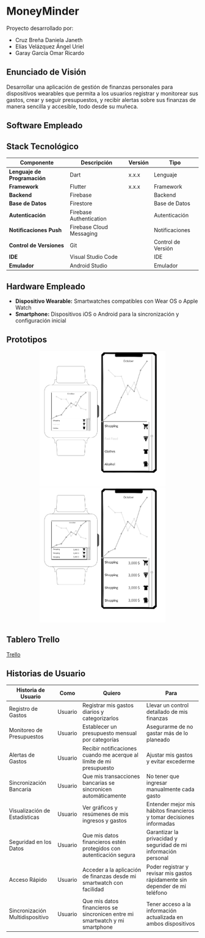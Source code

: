 # MoneyMinder
Proyecto desarrollado por:
- Cruz Breña Daniela Janeth
- Elías Velázquez Ángel Uriel
- Garay García Omar Ricardo

## Enunciado de Visión

Desarrollar una aplicación de gestión de finanzas personales para dispositivos wearables que permita a los usuarios registrar y monitorear sus gastos, crear y seguir presupuestos, y recibir alertas sobre sus finanzas de manera sencilla y accesible, todo desde su muñeca.

## Software Empleado

## Stack Tecnológico

| **Componente**                  | **Descripción**                                       | **Versión** | **Tipo**        |
|---------------------------------|-------------------------------------------------------|-------------|-----------------|
| **Lenguaje de Programación**    | Dart                                                  | x.x.x       | Lenguaje        |
| **Framework**                   | Flutter                                               | x.x.x       | Framework       |
| **Backend**                     | Firebase                                              |             | Backend         |
| **Base de Datos**               | Firestore                                             |             | Base de Datos   |
| **Autenticación**               | Firebase Authentication                               |             | Autenticación   |
| **Notificaciones Push**         | Firebase Cloud Messaging                              |             | Notificaciones  |
| **Control de Versiones**        | Git                                                   |             | Control de Versión |
| **IDE**                         | Visual Studio Code                                    |             | IDE             |
| **Emulador**                    | Android Studio                                        |             | Emulador        |


## Hardware Empleado

- **Dispositivo Wearable:** Smartwatches compatibles con Wear OS o Apple Watch
- **Smartphone:** Dispositivos iOS o Android para la sincronización y configuración inicial

## Prototipos
<p align="center">
    <img src="./Primer boceto1.png" alt="banner flutter" width="330"/>
    <img src="./Segundo boceto2.png" alt="banner flutter" width="330"/>
</p>

## Tablero Trello
   [Trello](https://trello.com/b/TBIptBx5/moneyminder)

## Historias de Usuario

| Historia de Usuario        | Como               | Quiero                                            | Para                                                   |
|----------------------------|--------------------|---------------------------------------------------|--------------------------------------------------------|
| Registro de Gastos         | Usuario            | Registrar mis gastos diarios y categorizarlos     | Llevar un control detallado de mis finanzas            |
| Monitoreo de Presupuestos  | Usuario            | Establecer un presupuesto mensual por categorías  | Asegurarme de no gastar más de lo planeado             |
| Alertas de Gastos          | Usuario            | Recibir notificaciones cuando me acerque al límite de mi presupuesto | Ajustar mis gastos y evitar excederme                   |
| Sincronización Bancaria    | Usuario            | Que mis transacciones bancarias se sincronicen automáticamente | No tener que ingresar manualmente cada gasto           |
| Visualización de Estadísticas | Usuario          | Ver gráficos y resúmenes de mis ingresos y gastos | Entender mejor mis hábitos financieros y tomar decisiones informadas |
| Seguridad en los Datos     | Usuario            | Que mis datos financieros estén protegidos con autenticación segura | Garantizar la privacidad y seguridad de mi información personal |
| Acceso Rápido              | Usuario            | Acceder a la aplicación de finanzas desde mi smartwatch con facilidad | Poder registrar y revisar mis gastos rápidamente sin depender de mi teléfono |
| Sincronización Multidispositivo | Usuario        | Que mis datos financieros se sincronicen entre mi smartwatch y mi smartphone | Tener acceso a la información actualizada en ambos dispositivos |
